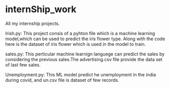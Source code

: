 # internShip_work
All my internship projects.

Irish.py:
This project consis of a pyhton file which is a machine learning model,which can be used to predict the iris flower type.
Along with the code here is the dataset of iris flower which is used in the model to train.

sales.py:
This perticular machine learnign languege can predict the sales by considering the previous sales.The advertising.csv file provide the data set of last few sales.

Unemployment.py:
This ML model predict he unemployment in the india during covid, and un.csv file is dataset of few records.


